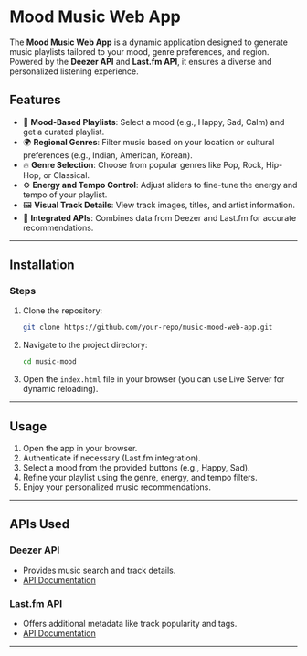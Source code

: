 # Mood Music Web App

The **Mood Music Web App** is a dynamic application designed to generate music playlists tailored to your mood, genre preferences, and region. Powered by the **Deezer API** and **Last.fm API**, it ensures a diverse and personalized listening experience.

## Features

- 🎵 **Mood-Based Playlists**: Select a mood (e.g., Happy, Sad, Calm) and get a curated playlist.
- 🌍 **Regional Genres**: Filter music based on your location or cultural preferences (e.g., Indian, American, Korean).
- 🔥 **Genre Selection**: Choose from popular genres like Pop, Rock, Hip-Hop, or Classical.
- ⚙️ **Energy and Tempo Control**: Adjust sliders to fine-tune the energy and tempo of your playlist.
- 🖼️ **Visual Track Details**: View track images, titles, and artist information.
- 📜 **Integrated APIs**: Combines data from Deezer and Last.fm for accurate recommendations.

---

## Installation
### Steps
1. Clone the repository:
   ```bash
   git clone https://github.com/your-repo/music-mood-web-app.git
   ```
2. Navigate to the project directory:
   ```bash
   cd music-mood
   ```

3. Open the `index.html` file in your browser (you can use Live Server for dynamic reloading).

---

## Usage

1. Open the app in your browser.
2. Authenticate if necessary (Last.fm integration).
3. Select a mood from the provided buttons (e.g., Happy, Sad).
4. Refine your playlist using the genre, energy, and tempo filters.
5. Enjoy your personalized music recommendations.

---

## APIs Used

### Deezer API
- Provides music search and track details.
- [API Documentation](https://developers.deezer.com/api)

### Last.fm API
- Offers additional metadata like track popularity and tags.
- [API Documentation](https://www.last.fm/api)

---

